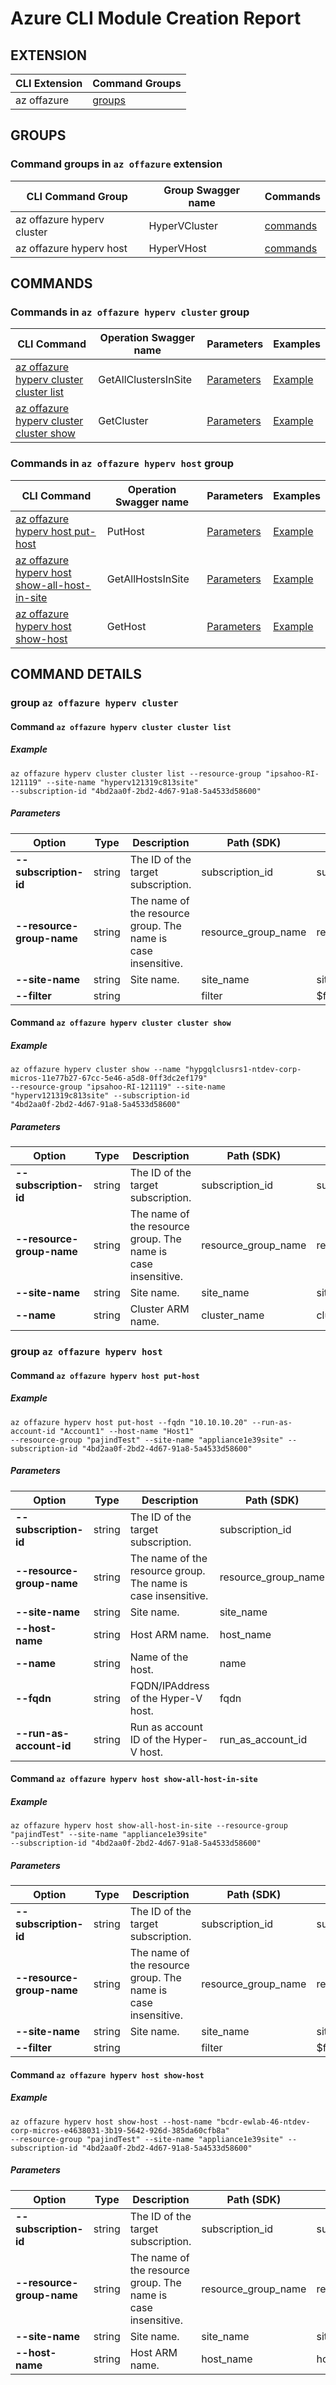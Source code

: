 # Azure CLI Module Creation Report

## EXTENSION
|CLI Extension|Command Groups|
|---------|------------|
|az offazure|[groups](#CommandGroups)

## GROUPS
### <a name="CommandGroups">Command groups in `az offazure` extension </a>
|CLI Command Group|Group Swagger name|Commands|
|---------|------------|--------|
|az offazure hyperv cluster|HyperVCluster|[commands](#CommandsInHyperVCluster)|
|az offazure hyperv host|HyperVHost|[commands](#CommandsInHyperVHost)|

## COMMANDS
### <a name="CommandsInHyperVCluster">Commands in `az offazure hyperv cluster` group</a>
|CLI Command|Operation Swagger name|Parameters|Examples|
|---------|------------|--------|-----------|
|[az offazure hyperv cluster cluster list](#HyperVClusterGetAllClustersInSite)|GetAllClustersInSite|[Parameters](#ParametersHyperVClusterGetAllClustersInSite)|[Example](#ExamplesHyperVClusterGetAllClustersInSite)|
|[az offazure hyperv cluster cluster show](#HyperVClusterGetCluster)|GetCluster|[Parameters](#ParametersHyperVClusterGetCluster)|[Example](#ExamplesHyperVClusterGetCluster)|

### <a name="CommandsInHyperVHost">Commands in `az offazure hyperv host` group</a>
|CLI Command|Operation Swagger name|Parameters|Examples|
|---------|------------|--------|-----------|
|[az offazure hyperv host put-host](#HyperVHostPutHost)|PutHost|[Parameters](#ParametersHyperVHostPutHost)|[Example](#ExamplesHyperVHostPutHost)|
|[az offazure hyperv host show-all-host-in-site](#HyperVHostGetAllHostsInSite)|GetAllHostsInSite|[Parameters](#ParametersHyperVHostGetAllHostsInSite)|[Example](#ExamplesHyperVHostGetAllHostsInSite)|
|[az offazure hyperv host show-host](#HyperVHostGetHost)|GetHost|[Parameters](#ParametersHyperVHostGetHost)|[Example](#ExamplesHyperVHostGetHost)|

## COMMAND DETAILS
### group `az offazure hyperv cluster`
#### <a name="HyperVClusterGetAllClustersInSite">Command `az offazure hyperv cluster cluster list`</a>

##### <a name="ExamplesHyperVClusterGetAllClustersInSite">Example</a>
```
az offazure hyperv cluster cluster list --resource-group "ipsahoo-RI-121119" --site-name "hyperv121319c813site" 
--subscription-id "4bd2aa0f-2bd2-4d67-91a8-5a4533d58600"
```
##### <a name="ParametersHyperVClusterGetAllClustersInSite">Parameters</a> 
|Option|Type|Description|Path (SDK)|Swagger name|
|------|----|-----------|----------|------------|
|**--subscription-id**|string|The ID of the target subscription.|subscription_id|subscriptionId|
|**--resource-group-name**|string|The name of the resource group. The name is case insensitive.|resource_group_name|resourceGroupName|
|**--site-name**|string|Site name.|site_name|siteName|
|**--filter**|string||filter|$filter|

#### <a name="HyperVClusterGetCluster">Command `az offazure hyperv cluster cluster show`</a>

##### <a name="ExamplesHyperVClusterGetCluster">Example</a>
```
az offazure hyperv cluster show --name "hypgqlclusrs1-ntdev-corp-micros-11e77b27-67cc-5e46-a5d8-0ff3dc2ef179" 
--resource-group "ipsahoo-RI-121119" --site-name "hyperv121319c813site" --subscription-id 
"4bd2aa0f-2bd2-4d67-91a8-5a4533d58600"
```
##### <a name="ParametersHyperVClusterGetCluster">Parameters</a> 
|Option|Type|Description|Path (SDK)|Swagger name|
|------|----|-----------|----------|------------|
|**--subscription-id**|string|The ID of the target subscription.|subscription_id|subscriptionId|
|**--resource-group-name**|string|The name of the resource group. The name is case insensitive.|resource_group_name|resourceGroupName|
|**--site-name**|string|Site name.|site_name|siteName|
|**--name**|string|Cluster ARM name.|cluster_name|clusterName|

### group `az offazure hyperv host`
#### <a name="HyperVHostPutHost">Command `az offazure hyperv host put-host`</a>

##### <a name="ExamplesHyperVHostPutHost">Example</a>
```
az offazure hyperv host put-host --fqdn "10.10.10.20" --run-as-account-id "Account1" --host-name "Host1" 
--resource-group "pajindTest" --site-name "appliance1e39site" --subscription-id "4bd2aa0f-2bd2-4d67-91a8-5a4533d58600"
```
##### <a name="ParametersHyperVHostPutHost">Parameters</a> 
|Option|Type|Description|Path (SDK)|Swagger name|
|------|----|-----------|----------|------------|
|**--subscription-id**|string|The ID of the target subscription.|subscription_id|subscriptionId|
|**--resource-group-name**|string|The name of the resource group. The name is case insensitive.|resource_group_name|resourceGroupName|
|**--site-name**|string|Site name.|site_name|siteName|
|**--host-name**|string|Host ARM name.|host_name|hostName|
|**--name**|string|Name of the host.|name|name|
|**--fqdn**|string|FQDN/IPAddress of the Hyper-V host.|fqdn|fqdn|
|**--run-as-account-id**|string|Run as account ID of the Hyper-V host.|run_as_account_id|runAsAccountId|

#### <a name="HyperVHostGetAllHostsInSite">Command `az offazure hyperv host show-all-host-in-site`</a>

##### <a name="ExamplesHyperVHostGetAllHostsInSite">Example</a>
```
az offazure hyperv host show-all-host-in-site --resource-group "pajindTest" --site-name "appliance1e39site" 
--subscription-id "4bd2aa0f-2bd2-4d67-91a8-5a4533d58600"
```
##### <a name="ParametersHyperVHostGetAllHostsInSite">Parameters</a> 
|Option|Type|Description|Path (SDK)|Swagger name|
|------|----|-----------|----------|------------|
|**--subscription-id**|string|The ID of the target subscription.|subscription_id|subscriptionId|
|**--resource-group-name**|string|The name of the resource group. The name is case insensitive.|resource_group_name|resourceGroupName|
|**--site-name**|string|Site name.|site_name|siteName|
|**--filter**|string||filter|$filter|

#### <a name="HyperVHostGetHost">Command `az offazure hyperv host show-host`</a>

##### <a name="ExamplesHyperVHostGetHost">Example</a>
```
az offazure hyperv host show-host --host-name "bcdr-ewlab-46-ntdev-corp-micros-e4638031-3b19-5642-926d-385da60cfb8a" 
--resource-group "pajindTest" --site-name "appliance1e39site" --subscription-id "4bd2aa0f-2bd2-4d67-91a8-5a4533d58600"
```
##### <a name="ParametersHyperVHostGetHost">Parameters</a> 
|Option|Type|Description|Path (SDK)|Swagger name|
|------|----|-----------|----------|------------|
|**--subscription-id**|string|The ID of the target subscription.|subscription_id|subscriptionId|
|**--resource-group-name**|string|The name of the resource group. The name is case insensitive.|resource_group_name|resourceGroupName|
|**--site-name**|string|Site name.|site_name|siteName|
|**--host-name**|string|Host ARM name.|host_name|hostName|
